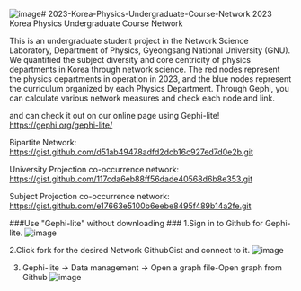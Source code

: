 ![image](https://github.com/Gahyoun/2023-Korea-Physics-Undergraduate-Course-Network/assets/142715643/1022d00a-4cef-4bd4-852a-df7fcaa816fa)# 2023-Korea-Physics-Undergraduate-Course-Network
2023 Korea Physics Undergraduate Course Network

This is an undergraduate student project in the Network Science Laboratory, Department of Physics, Gyeongsang National University (GNU). We quantified the subject diversity and core centricity of physics departments in Korea through network science. The red nodes represent the physics departments in operation in 2023, and the blue nodes represent the curriculum organized by each Physics Department. 
Through Gephi, you can calculate various network measures and check each node and link.


and can check it out on our online page using Gephi-lite! https://gephi.org/gephi-lite/

Bipartite Network: https://gist.github.com/d51ab49478adfd2dcb16c927ed7d0e2b.git

University Projection co-occurrence network: https://gist.github.com/117cda6eb88ff56dade40568d6b8e353.git

Subject Projection co-occurrence network: https://gist.github.com/e17663e5100b6eebe8495f489b14a2fe.git


###Use "Gephi-lite" without downloading ###
1.Sign in to Github for Gephi-lite.
![image](https://github.com/Gahyoun/2023-Korea-Physics-Undergraduate-Course-Network/assets/142715643/6b7ae928-b07d-4f51-81bd-f8d5191a49e0)

2.Click fork for the desired Network GithubGist and connect to it.
![image](https://github.com/Gahyoun/2023-Korea-Physics-Undergraduate-Course-Network/assets/142715643/caa13e16-1d83-4780-a674-37a35e920668)

3. Gephi-lite → Data management → Open a graph file-Open graph from Github
![image](https://github.com/Gahyoun/2023-Korea-Physics-Undergraduate-Course-Network/assets/142715643/c0d9a8f4-f2c2-4d46-bb26-352c694b4ae5)
